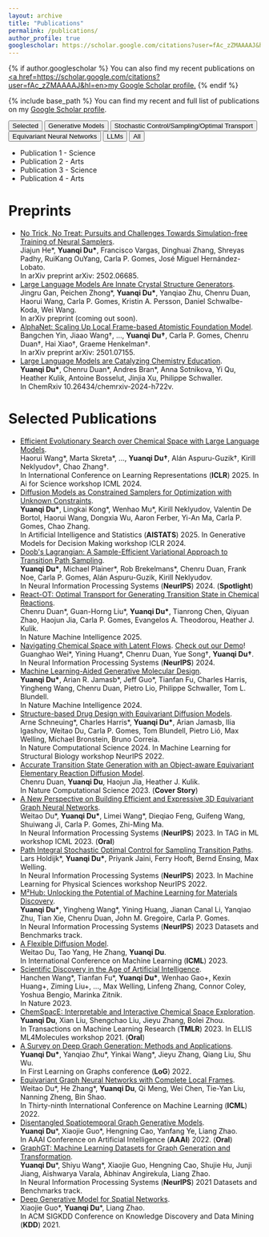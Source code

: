 ```yaml
---
layout: archive
title: "Publications"
permalink: /publications/
author_profile: true
googlescholar: https://scholar.google.com/citations?user=fAc_zZMAAAAJ&hl=en
---
```


{% if author.googlescholar %}
  You can also find my recent publications on <u><a href=https://scholar.google.com/citations?user=fAc_zZMAAAAJ&hl=en>my Google Scholar profile</a>.</u>
{% endif %}

{% include base_path %}
You can find my recent and full list of publications on my [Google Scholar profile](https://scholar.google.com/citations?user=fAc_zZMAAAAJ&hl=en). 

<!-- Category Buttons -->
<div id="filter-buttons">
  <button onclick="filterPublications('selected')">Selected</button>
  <button onclick="filterPublications('generative models')">Generative Models</button>
  <button onclick="filterPublications('stochastic control/sampling/optimal transport')">Stochastic Control/Sampling/Optimal Transport</button>
  <button onclick="filterPublications('equivariant neural networks')">Equivariant Neural Networks</button>
  <button onclick="filterPublications('large language models')">LLMs</button>
  <button onclick="filterPublications('all')">All</button>
</div>

<!-- Publications List -->
<ul id="publications">
  <li data-category="science">Publication 1 - Science</li>
  <li data-category="arts">Publication 2 - Arts</li>
  <li data-category="science">Publication 3 - Science</li>
  <li data-category="arts">Publication 4 - Arts</li>
</ul>

<!-- JavaScript to Filter Items -->
<script>
  function filterPublications(category) {
    const items = document.querySelectorAll('#publications li');
    items.forEach(item => {
      if (category === 'all' || item.getAttribute('data-category') === category) {
        item.style.display = 'list-item';
      } else {
        item.style.display = 'none';
      }
    });
  }
</script>

Preprints
======
* [No Trick, No Treat: Pursuits and Challenges Towards Simulation-free Training of Neural Samplers](https://arxiv.org/abs/2502.06685).  
Jiajun He*, **Yuanqi Du\***, Francisco Vargas, Dinghuai Zhang, Shreyas Padhy, RuiKang OuYang, Carla P. Gomes, José Miguel Hernández-Lobato.  
In arXiv preprint arXiv: 2502.06685.
* [Large Language Models Are Innate Crystal Structure Generators]().  
Jingru Gan, Peichen Zhong*, **Yuanqi Du\***, Yanqiao Zhu, Chenru Duan, Haorui Wang, Carla P. Gomes, Kristin A. Persson, Daniel Schwalbe-Koda, Wei Wang.  
In arXiv preprint (coming out soon).
* [AlphaNet: Scaling Up Local Frame-based Atomistic Foundation Model](https://arxiv.org/abs/2501.07155).  
Bangchen Yin, Jiaao Wang†, ..., **Yuanqi Du†**, Carla P. Gomes, Chenru Duan†, Hai Xiao†, Graeme Henkelman†.  
In arXiv preprint arXiv: 2501.07155.  
* [Large Language Models are Catalyzing Chemistry Education](https://chemrxiv.org/engage/chemrxiv/article-details/66772be25101a2ffa8412ee0).  
**Yuanqi Du\***, Chenru Duan\*, Andres Bran\*, Anna Sotnikova, Yi Qu, Heather Kulik, Antoine Bosselut, Jinjia Xu, Philippe Schwaller.  
In ChemRxiv 10.26434/chemrxiv-2024-h722v.


Selected Publications
======
* [Efficient Evolutionary Search over Chemical Space with Large Language Models](https://molleo.github.io/).  
Haorui Wang\*, Marta Skreta\*, ..., **Yuanqi Du†**, Alán Aspuru-Guzik†, Kirill Neklyudov†, Chao Zhang†.  
In International Conference on Learning Representations (**ICLR**) 2025. In Ai for Science workshop ICML 2024.
* [Diffusion Models as Constrained Samplers for Optimization with Unknown Constraints](https://arxiv.org/abs/2402.18012).  
**Yuanqi Du\***, Lingkai Kong\*, Wenhao Mu\*, Kirill Neklyudov, Valentin De Bortol, Haorui Wang, Dongxia Wu, Aaron Ferber, Yi-An Ma, Carla P. Gomes, Chao Zhang.  
In Artificial Intelligence and Statistics (**AISTATS**) 2025. In Generative Models for Decision Making workshop ICLR 2024.
* [Doob's Lagrangian: A Sample-Efficient Variational Approach to Transition Path Sampling](https://openreview.net/forum?id=ShJWT0n7kX).  
**Yuanqi Du\***, Michael Plainer\*, Rob Brekelmans\*, Chenru Duan, Frank Noe, Carla P. Gomes, Alán Aspuru-Guzik, Kirill Neklyudov.  
In Neural Information Processing Systems (**NeurIPS**) 2024. (**Spotlight**)
* [React-OT: Optimal Transport for Generating Transition State in Chemical Reactions](https://t.co/RwXUSEISmq).  
Chenru Duan\*, Guan-Horng Liu\*, **Yuanqi Du\***, Tianrong Chen, Qiyuan Zhao, Haojun Jia, Carla P. Gomes, Evangelos A. Theodorou, Heather J. Kulik.  
In Nature Machine Intelligence 2025.
* [Navigating Chemical Space with Latent Flows](https://arxiv.org/abs/2405.03987). [Check out our Demo](https://colab.research.google.com/drive/1QAy_QoEnDRaiLF6kJ6RyhuGx1qCJXYKm?usp=sharing)!  
Guanghao Wei\*, Yining Huang\*, Chenru Duan, Yue Song†, **Yuanqi Du†**.  
In Neural Information Processing Systems (**NeurIPS**) 2024.
* [Machine Learning-Aided Generative Molecular Design](https://www.nature.com/articles/s42256-024-00843-5).  
**Yuanqi Du\***, Arian R. Jamasb\*, Jeff Guo\*, Tianfan Fu, Charles Harris, Yingheng Wang, Chenru Duan, Pietro Lio, Philippe Schwaller, Tom L. Blundell.  
In Nature Machine Intelligence 2024.  
* [Structure-based Drug Design with Equivariant Diffusion Models](https://www.nature.com/articles/s43588-024-00737-x).  
Arne Schneuing\*, Charles Harris\*, **Yuanqi Du\***, Arian Jamasb, Ilia Igashov, Weitao Du, Carla P. Gomes, Tom Blundell, Pietro Lió, Max Welling, Michael Bronstein, Bruno Correia.  
In Nature Computational Science 2024. In Machine Learning for Structural Biology workshop NeurIPS 2022. 
* [Accurate Transition State Generation with an Object-aware Equivariant Elementary Reaction Diffusion Model](https://www.nature.com/articles/s43588-023-00563-7).  
Chenru Duan, **Yuanqi Du**, Haojun Jia, Heather J. Kulik.  
In Nature Computational Science 2023. (**Cover Story**)
* [A New Perspective on Building Efficient and Expressive 3D Equivariant Graph Neural Networks](https://arxiv.org/abs/2304.04757).  
Weitao Du\*, **Yuanqi Du\***, Limei Wang\*, Dieqiao Feng, Guifeng Wang, Shuiwang Ji, Carla P. Gomes, Zhi-Ming Ma.  
In Neural Information Processing Systems (**NeurIPS**) 2023. In TAG in ML workshop ICML 2023. (**Oral**)  
* [Path Integral Stochastic Optimal Control for Sampling Transition Paths](https://arxiv.org/abs/2207.02149).  
Lars Holdijk\*, **Yuanqi Du\***, Priyank Jaini, Ferry Hooft, Bernd Ensing, Max Welling.  
In Neural Information Processing Systems (**NeurIPS**) 2023. In Machine Learning for Physical Sciences workshop NeurIPS 2022.   
* [M²Hub: Unlocking the Potential of Machine Learning for Materials Discovery](https://arxiv.org/abs/2307.05378).  
**Yuanqi Du\***, Yingheng Wang\*, Yining Huang, Jianan Canal Li, Yanqiao Zhu, Tian Xie, Chenru Duan, John M. Gregoire, Carla P. Gomes.  
In Neural Information Processing Systems (**NeurIPS**) 2023 Datasets and Benchmarks track. 
* [A Flexible Diffusion Model](https://arxiv.org/abs/2206.10365).  
Weitao Du, Tao Yang, He Zhang, **Yuanqi Du**.  
In International Conference on Machine Learning (**ICML**) 2023.  
* [Scientific Discovery in the Age of Artificial Intelligence](https://www.nature.com/articles/s41586-023-06221-2).  
Hanchen Wang\*, Tianfan Fu\*, **Yuanqi Du\***, Wenhao Gao\+, Kexin Huang\+, Ziming Liu\+, ..., Max Welling, Linfeng Zhang, Connor Coley, Yoshua Bengio, Marinka Zitnik.  
In Nature 2023.
* [ChemSpacE: Interpretable and Interactive Chemical Space Exploration](https://openreview.net/forum?id=C1Xl8dYCBn).  
**Yuanqi Du**, Xian Liu, Shengchao Liu, Jieyu Zhang, Bolei Zhou.  
In Transactions on Machine Learning Research (**TMLR**) 2023. In ELLIS ML4Molecules workshop 2021. (**Oral**)   
* [A Survey on Deep Graph Generation: Methods and Applications](https://arxiv.org/pdf/2203.06714.pdf).  
**Yuanqi Du\***, Yanqiao Zhu\*, Yinkai Wang\*, Jieyu Zhang, Qiang Liu, Shu Wu.  
In First Learning on Graphs conference (**LoG**) 2022.  
* [Equivariant Graph Neural Networks with Complete Local Frames](https://arxiv.org/pdf/2110.14811.pdf).  
Weitao Du\*, He Zhang\*, **Yuanqi Du**, Qi Meng, Wei Chen, Tie-Yan Liu, Nanning Zheng, Bin Shao.  
In Thirty-ninth International Conference on Machine Learning (**ICML**) 2022.  
* [Disentangled Spatiotemporal Graph Generative Models](https://ojs.aaai.org/index.php/AAAI/article/view/20607).  
**Yuanqi Du**\*, Xiaojie Guo\*, Hengning Cao, Yanfang Ye, Liang Zhao.  
In AAAI Conference on Artificial Intelligence (**AAAI**) 2022. (**Oral**)  
* [GraphGT: Machine Learning Datasets for Graph Generation and Transformation](https://openreview.net/forum?id=NYgt9vcdyjm).  
**Yuanqi Du**\*, Shiyu Wang\*, Xiaojie Guo, Hengning Cao, Shujie Hu, Junji Jiang, Aishwarya Varala, Abhinav Angirekula, Liang Zhao.  
In Neural Information Processing Systems (**NeurIPS**) 2021 Datasets and Benchmarks track.
* [Deep Generative Model for Spatial Networks](http://cs.emory.edu/~lzhao41/materials/papers/KDD21__Spatial_Graphs_Disentanglement_preprinted.pdf).  
Xiaojie Guo\*, **Yuanqi Du**\*, Liang Zhao.  
In ACM SIGKDD Conference on Knowledge Discovery and Data Mining (**KDD**) 2021.


